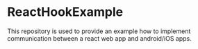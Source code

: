 # ReactHookExample
This repository is used to provide an example how to implement communication between a react web app and android/iOS apps.
